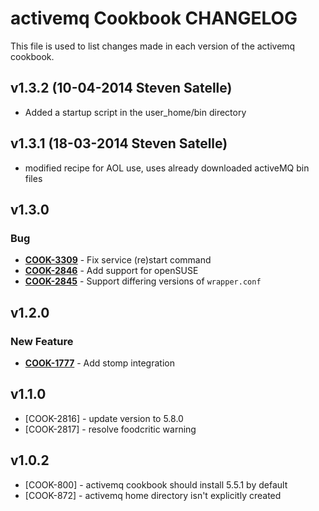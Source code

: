 activemq Cookbook CHANGELOG
===========================
This file is used to list changes made in each version of the activemq cookbook.

v1.3.2 (10-04-2014 Steven Satelle)
------
- Added a startup script in the user_home/bin directory

v1.3.1 (18-03-2014 Steven Satelle)
------
- modified recipe for AOL use, uses already downloaded activeMQ bin files 

v1.3.0
------
### Bug
- **[COOK-3309](https://tickets.opscode.com/browse/COOK-3309)** - Fix service (re)start command
- **[COOK-2846](https://tickets.opscode.com/browse/COOK-2846)** - Add support for openSUSE
- **[COOK-2845](https://tickets.opscode.com/browse/COOK-2845)** - Support differing versions of `wrapper.conf`

v1.2.0
------
### New Feature
- **[COOK-1777](https://tickets.opscode.com/browse/COOK-1777)** - Add stomp integration

v1.1.0
------
- [COOK-2816] - update version to 5.8.0
- [COOK-2817] - resolve foodcritic warning

v1.0.2
------
- [COOK-800] - activemq cookbook should install 5.5.1 by default
- [COOK-872] - activemq home directory isn't explicitly created
